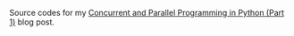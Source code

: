 Source codes for my [Concurrent and Parallel Programming in Python (Part 1)](https://blog.sopticek.net/2017/05/13/concurrent-and-parallel-programming-in-python-part-1/) blog post.
